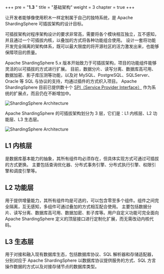 +++
pre = "<b>1.3 </b>"
title = "基础架构"
weight = 3
chapter = true
+++



让开发者能够像使用积木一样定制属于自己的独特系统，是 Apache ShardingSphere 可插拔架构的设计目标。

可插拔架构对程序架构设计的要求非常高，需要将各个模块相互独立，互不感知，并且通过一个可插拔内核，以叠加的方式将各种功能组合使用。 设计一套将功能开发完全隔离的架构体系，既可以最大限度的将开源社区的活力激发出来，也能够保障项目的质量。

Apache ShardingSphere 5.x 版本开始致力于可插拔架构，项目的功能组件能够灵活的以可插拔的方式进行扩展。 目前，数据分片、读写分离、数据库高可用、数据加密、影子库压测等功能，以及对 MySQL、PostgreSQL、SQLServer、Oracle 等 SQL 与协议的支持，均通过插件的方式织入项目。 Apache ShardingSphere 目前已提供数十个  [SPI（Service Provider Interface）](https://docs.oracle.com/javase/tutorial/sound/SPI-intro.html) 作为系统的扩展点，而且仍在不断增加中。

![ShardingSphere Architecture](https://shardingsphere.apache.org/document/current/img/pluggable_platform.png)

Apache ShardingSphere 的可插拔架构划分为 3 层，它们是：L1 内核层、L2 功能层、L3 生态层。

![ShardingSphere Architecture](https://shardingsphere.apache.org/document/current/img/overview.cn_v2.png)

## L1 内核层

是数据库基本能力的抽象，其所有组件均必须存在，但具体实现方式可通过可插拔的方式更换。 主要包括查询优化器、分布式事务引擎、分布式执行引擎、权限引擎和调度引擎等。

## L2 功能层

用于提供增量能力，其所有组件均是可选的，可以包含零至多个组件。组件之间完全隔离，互无感知，多组件可通过叠加的方式相互配合使用。 主要包括数据分片、读写分离、数据库高可用、数据加密、影子库等。用户自定义功能可完全面向 Apache ShardingSphere 定义的顶层接口进行定制化扩展，而无需改动内核代码。

## L3 生态层

用于对接和融入现有数据库生态，包括数据库协议、SQL 解析器和存储适配器，分别对应于 Apache ShardingSphere 以数据库协议提供服务的方式、SQL 方言操作数据的方式以及对接存储节点的数据库类型。


